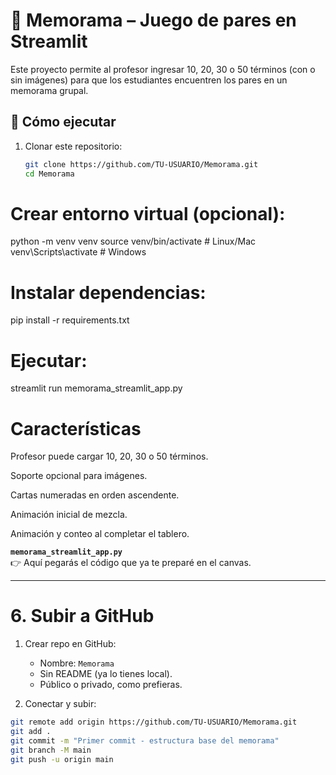 # 🧠 Memorama – Juego de pares en Streamlit

Este proyecto permite al profesor ingresar 10, 20, 30 o 50 términos (con o sin imágenes) para que los estudiantes encuentren los pares en un memorama grupal.

## 🚀 Cómo ejecutar
1. Clonar este repositorio:
   ```bash
   git clone https://github.com/TU-USUARIO/Memorama.git
   cd Memorama


# Crear entorno virtual (opcional):

python -m venv venv
source venv/bin/activate   # Linux/Mac
venv\Scripts\activate      # Windows


# Instalar dependencias:
pip install -r requirements.txt

# Ejecutar:

streamlit run memorama_streamlit_app.py

# Características

Profesor puede cargar 10, 20, 30 o 50 términos.

Soporte opcional para imágenes.

Cartas numeradas en orden ascendente.

Animación inicial de mezcla.

Animación y conteo al completar el tablero.


**`memorama_streamlit_app.py`**  
👉 Aquí pegarás el código que ya te preparé en el canvas.

---

# 6. Subir a GitHub
1. Crear repo en GitHub:  
   - Nombre: `Memorama`
   - Sin README (ya lo tienes local).
   - Público o privado, como prefieras.

2. Conectar y subir:
```bash
git remote add origin https://github.com/TU-USUARIO/Memorama.git
git add .
git commit -m "Primer commit - estructura base del memorama"
git branch -M main
git push -u origin main
